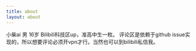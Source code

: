 ```yaml
---
title: about
layout: about
---
```

小柴ai
男 16岁 Bilibili科技区up，准高中生一枚。
评论区是依赖于github issue实现的，所以想要评论必须开vpn才行。当然也可以到bilibili私信我。